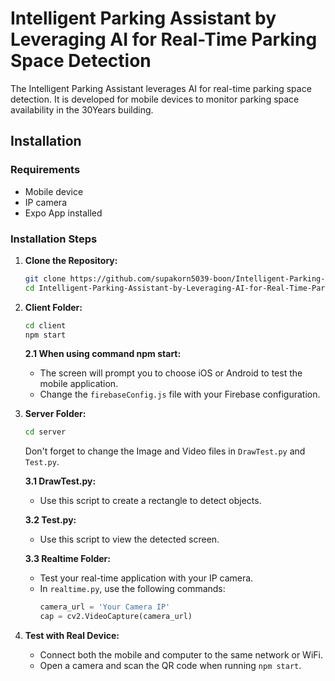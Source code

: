 # Intelligent Parking Assistant by Leveraging AI for Real-Time Parking Space Detection

The Intelligent Parking Assistant leverages AI for real-time parking space detection. It is developed for mobile devices to monitor parking space availability in the 30Years building.

## Installation

### Requirements 
- Mobile device
- IP camera
- Expo App installed

### Installation Steps 

1. **Clone the Repository:**
    ```bash
    git clone https://github.com/supakorn5039-boon/Intelligent-Parking-Assistant-by-Leveraging-AI-for-Real-Time-Parking-Space-Detection
    cd Intelligent-Parking-Assistant-by-Leveraging-AI-for-Real-Time-Parking-Space-Detection
    ```

2. **Client Folder:**
    ```bash
    cd client
    npm start
    ```

    **2.1 When using command npm start:**
    - The screen will prompt you to choose iOS or Android to test the mobile application.
    - Change the `firebaseConfig.js` file with your Firebase configuration.

3. **Server Folder:**
    ```bash
    cd server
    ```

    Don't forget to change the Image and Video files in `DrawTest.py` and `Test.py`.

    **3.1 DrawTest.py:**
    - Use this script to create a rectangle to detect objects.

    **3.2 Test.py:**
    - Use this script to view the detected screen.

    **3.3 Realtime Folder:**
    - Test your real-time application with your IP camera.
    - In `realtime.py`, use the following commands:
        ```python
        camera_url = 'Your Camera IP'
        cap = cv2.VideoCapture(camera_url)
        ```

4. **Test with Real Device:**
    - Connect both the mobile and computer to the same network or WiFi.
    - Open a camera and scan the QR code when running `npm start`.

